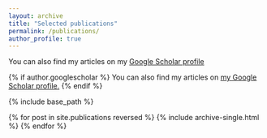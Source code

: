 ```yaml
---
layout: archive
title: "Selected publications"
permalink: /publications/
author_profile: true
---
```


You can also find my articles on my [Google Scholar profile](https://scholar.google.com/citations?user=PBGaQ44AAAAJ&hl=en)

{% if author.googlescholar %}
  You can also find my articles on <u><a href="{{author.googlescholar}}">my Google Scholar profile</a>.</u>
{% endif %}

{% include base_path %}

{% for post in site.publications reversed %}
  {% include archive-single.html %}
{% endfor %}
